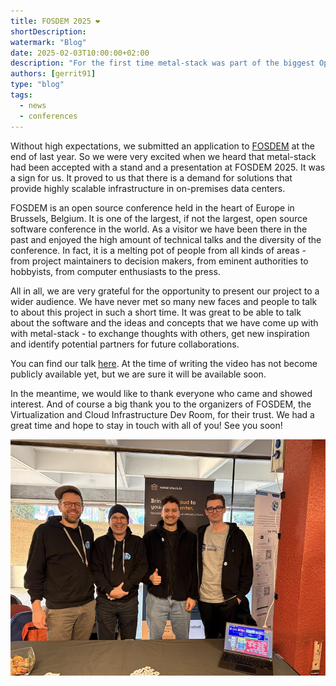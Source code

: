```yaml
---
title: FOSDEM 2025 ️❤️
shortDescription:
watermark: "Blog"
date: 2025-02-03T10:00:00+02:00
description: "For the first time metal-stack was part of the biggest Open Source conference in Europe."
authors: [gerrit91]
type: "blog"
tags:
  - news
  - conferences
---
```


Without high expectations, we submitted an application to [FOSDEM](https://fosdem.org/) at the end of last year. So we were very excited when we heard that metal-stack had been accepted with a stand and a presentation at FOSDEM 2025. It was a sign for us. It proved to us that there is a demand for solutions that provide highly scalable infrastructure in on-premises data centers.

<!-- truncate -->

FOSDEM is an open source conference held in the heart of Europe in Brussels, Belgium. It is one of the largest, if not the largest, open source software conference in the world. As a visitor we have been there in the past and enjoyed the high amount of technical talks and the diversity of the conference. In fact, it is a melting pot of people from all kinds of areas - from project maintainers to decision makers, from eminent authorities to hobbyists, from computer enthusiasts to the press.

All in all, we are very grateful for the opportunity to present our project to a wider audience. We have never met so many new faces and people to talk to about this project in such a short time. It was great to be able to talk about the software and the ideas and concepts that we have come up with with metal-stack - to exchange thoughts with others, get new inspiration and identify potential partners for future collaborations.

You can find our talk [here](https://fosdem.org/2025/schedule/event/fosdem-2025-4665-on-prem-kubernetes-at-scale-with-metal-stack-io/). At the time of writing the video has not become publicly available yet, but we are sure it will be available soon.

In the meantime, we would like to thank everyone who came and showed interest. And of course a big thank you to the organizers of FOSDEM, the Virtualization and Cloud Infrastructure Dev Room, for their trust. We had a great time and hope to stay in touch with all of you! See you soon!

![](./IMG_5353.jpeg)
